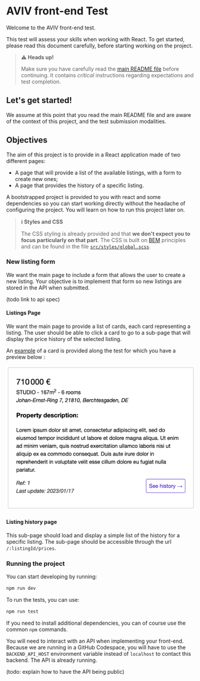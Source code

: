 # AVIV front-end Test

Welcome to the AVIV front-end test.

This test will assess your skills when working with React. To get started, please read this document carefully, before starting working on the project.

> **⚠️ Heads up!**
> 
> Make sure you have carefully read the [main README file](../README.md) before continuing. It contains _critical_ instructions regarding expectations and test completion.

## Let's get started!

We assume at this point that you read the main README file and are aware of the context of this project, and the test submission modalities.

## Objectives

The aim of this project is to provide in a React application made of two different pages:

- A page that will provide a list of the available listings, with a form to create new ones;
- A page that provides the history of a specific listing.

A bootstrapped project is provided to you with react and some dependencies so you can start working directly without the headache of configuring the project. You will learn on how to run this project later on.

> **ℹ️ Styles and CSS**
> 
> The CSS styling is already provided and that **we don't expect you to focus particularly on that part**. The CSS is built on
[BEM](https://getbem.com/introduction/) principles and can be found in the file [`src/styles/global.scss`](./src/styles/global.scss).

### New listing form

We want the main page to include a form that allows the user to create a new listing. Your objective is to implement that form so new listings are stored in the API when submitted.

(todo link to api spec)

#### Listings Page

We want the main page to provide a list of cards, each card representing a listing. The user should be able to click a card to go to a sub-page that will display the price history of the selected listing.

An [example](./src/containers/Listings/Listings.tsx) of a card is provided along the test for which you have a preview below :

![](./assets/listing-card.png)

#### Listing history page

This sub-page should load and display a simple list of the history for a specific listing.
The sub-page should be accessible through the url `/:listingId/prices`.

### Running the project

You can start developing by running:

```sh
npm run dev
```

To run the tests, you can use:

```sh
npm run test
```

If you need to install additional dependencies, you can of course use the common `npm` commands.

You will need to interact with an API when implementing your front-end. Because we are running in a GitHub Codespace, you will have to use the `BACKEND_API_HOST` environment variable instead of `localhost` to contact this backend. The API is already running.

(todo: explain how to have the API being public)
